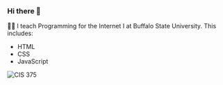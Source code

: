 ### Hi there 👋

👨‍🏫 I teach Programming for the Internet I at Buffalo State University. This includes:

-   HTML
-   CSS
-   JavaScript

![CIS 375](https://skillicons.dev/icons?i=html,css,js,php,mysql)

<!--
**ericnagel/ericnagel** is a ✨ _special_ ✨ repository because its `README.md` (this file) appears on your GitHub profile.

Here are some ideas to get you started:

- 🔭 I’m currently working on ...
- 🌱 I’m currently learning ...
- 👯 I’m looking to collaborate on ...
- 🤔 I’m looking for help with ...
- 💬 Ask me about ...
- 📫 How to reach me: ...
- 😄 Pronouns: ...
- ⚡ Fun fact: ...
-->
